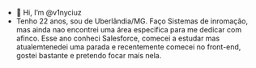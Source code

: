 - 👋 Hi, I’m @v1nyciuz
- Tenho 22 anos, sou de Uberlândia/MG.
Faço Sistemas de inromação, mas ainda nao encontrei uma área especifica para me dedicar com afinco.
Esse ano conheci Salesforce, comecei a estudar mas atualemtenedei uma parada e recentemente comecei no front-end, gostei bastante e pretendo focar mais nela.
